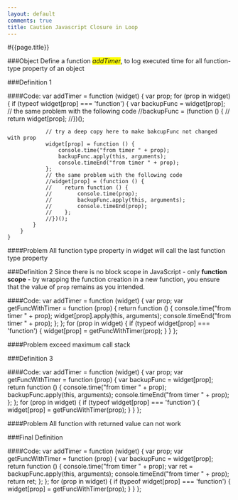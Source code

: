 ```yaml
---
layout: default
comments: true
title: Caution Javascript Closure in Loop
---
```


#{{page.title}}

###Object
Define a function <span style="background-color:yellow;">_addTimer_</span>, to log executed time for all function-type property of an object

###Definition 1

####Code:
    var addTimer = function (widget) {
        var prop;
        for (prop in widget) {
            if (typeof widget[prop] === 'function') {
                var backupFunc = widget[prop];
                // the same problem with the following code
                //backupFunc = (function () {
                //    return widget[prop];
                //})();
                
                // try a deep copy here to make bakcupFunc not changed with prop
                widget[prop] = function () {
                    console.time("from timer " + prop);
                    backupFunc.apply(this, arguments);
                    console.timeEnd("from timer " + prop);
                };
                // the same problem with the following code
                //widget[prop] = (function () {
                //    return function () {
                //        console.time(prop);
                //        backupFunc.apply(this, arguments);
                //        console.timeEnd(prop);
                //    };
                //})();
            }
        }
    }
    
####Problem
All function type property in widget will call the last function type property

###Definition 2
Since there is no block scope in JavaScript - only **function scope** - by wrapping the function creation in a new function, you ensure that the value of `prop` remains as you intended.

####Code:
    var addTimer = function (widget) {
        var prop;
        var getFuncWithTimer = function (prop) {
            return function () {
                console.time("from timer " + prop);
                widget[prop].apply(this, arguments);
                console.timeEnd("from timer " + prop);
            };
        };
        for (prop in widget) {
            if (typeof widget[prop] === 'function') {
                widget[prop] = getFuncWithTimer(prop);
            }
        }
    };
    
####Problem
exceed maximum call stack

###Definition 3

####Code:
    var addTimer = function (widget) {
        var prop;
        var getFuncWithTimer = function (prop) {
            var backupFunc = widget[prop];
            return function () {
                console.time("from timer " + prop);
                backupFunc.apply(this, arguments);
                console.timeEnd("from timer " + prop);
            };
        };
        for (prop in widget) {
            if (typeof widget[prop] === 'function') {
                widget[prop] = getFuncWithTimer(prop);
            }
        }
    };
    
####Problem
All function with returned value can not work

###Final Definition

####Code:
    var addTimer = function (widget) {
        var prop;
        var getFuncWithTimer = function (prop) {
            var backupFunc = widget[prop];
            return function () {
                console.time("from timer " + prop);
                var ret = backupFunc.apply(this, arguments);
                console.timeEnd("from timer " + prop);
                return ret;
            };
        };
        for (prop in widget) {
            if (typeof widget[prop] === 'function') {
                widget[prop] = getFuncWithTimer(prop);
            }
        }
    };